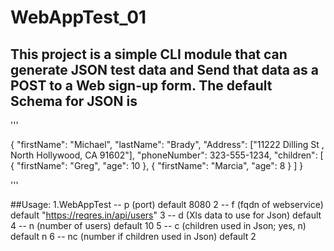 # WebAppTest_01 
## This project is a simple  CLI module that can generate JSON test data  and Send that data as a POST to a Web sign-up form. The default Schema for JSON is 

'''

{
    "firstName": "Michael",
    "lastName": "Brady",
    "Address": ["11222 Dilling St , North Hollywood, CA 91602"],
    "phoneNumber": 323-555-1234,
    "children": [
        {
            "firstName": "Greg",
            "age": 10
        },
        {
            "firstName": "Marcia",
            "age": 8
        }
    ]
}

'''
 

##Usage: 
1.WebAppTest -- p (port) default 8080
2           -- f  (fqdn of webservice) default  "https://reqres.in/api/users"
3           -- d (Xls data to use for Json) default 
4           -- n (number of users) default 10
5           -- c (children used in Json; yes, n) default n
6           -- nc (number if children used in Json) default 2
           
 
